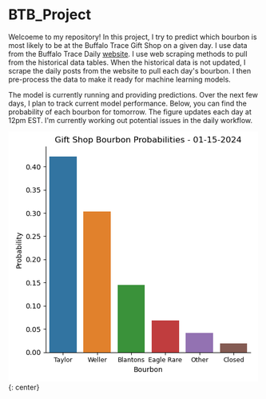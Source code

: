 # BTB_Project
 
Welcoeme to my repository! In this project, I try to predict which bourbon is most likely to be at the Buffalo Trace Gift Shop on a given day. I use data from the Buffalo Trace Daily [website](https://buffalotracedaily.com). I use web scraping methods to pull from the historical data tables. When the historical data is not updated, I scrape the daily posts from the website to pull each day's bourbon. I then pre-process the data to make it ready for machine learning models. 

The model is currently running and providing predictions. Over the next few days, I plan to track current model performance. Below, you can find the probability of each bourbon for tomorrow. The figure updates each day at 12pm EST. I'm currently working out potential issues in the daily workflow. 

![Gift Shop Bourbon Probabilities](Pred_plot.png){: center}
